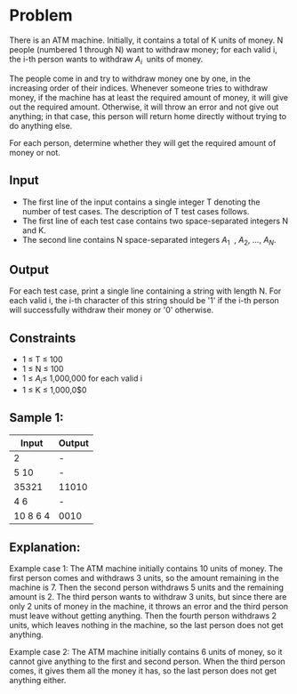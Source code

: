 # Problem
There is an ATM machine. Initially, it contains a total of K units of money.  N people (numbered 1 through  N) want to withdraw money; for each valid  i, the  i-th person wants to withdraw   $A_i$ ​ units of money.

The people come in and try to withdraw money one by one, in the increasing order of their indices. Whenever someone tries to withdraw money, if the machine has at least the required amount of money, it will give out the required amount. Otherwise, it will throw an error and not give out anything; in that case, this person will return home directly without trying to do anything else.

For each person, determine whether they will get the required amount of money or not.

## Input
- The first line of the input contains a single integer  T denoting the number of test cases. The description of T test cases follows.
- The first line of each test case contains two space-separated integers  N and  K.
- The second line contains N space-separated integers $A_1$ ​ , $A_2$, …, $A_N$.

## Output
For each test case, print a single line containing a string with length  N. For each valid  i, the  i-th character of this string should be '1' if the  i-th person will successfully withdraw their money or '0' otherwise.

## Constraints
- 1 ≤ T ≤ 100
- 1 ≤ N ≤ 100
- 1 ≤ $A_i$​ ≤ 1,000,000 for each valid  i
- 1 ≤ K ≤ 1,000,0$0

## Sample 1:
|Input| Output|
-|-
|2|-|
|5 10|-|
|35321|11010|
|4 6|-|
|10 8 6 4| 0010 |

## Explanation:
Example case 1: The ATM machine initially contains 10 units of money. The first person comes and withdraws 3 units, so the amount remaining in the machine is 7. Then the second person withdraws 5 units and the remaining amount is 2. The third person wants to withdraw 3 units, but since there are only 2 units of money in the machine, it throws an error and the third person must leave without getting anything. Then the fourth person withdraws 2 units, which leaves nothing in the machine, so the last person does not get anything.

Example case 2: The ATM machine initially contains 6 units of money, so it cannot give anything to the first and second person. When the third person comes, it gives them all the money it has, so the last person does not get anything either.